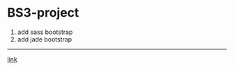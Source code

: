 # BS3-project
1. add sass bootstrap
2. add jade bootstrap
_____
[link](https://cdn.rawgit.com/cromozooom/BS3-project/master/index.html)
